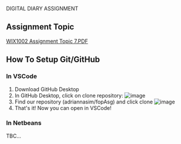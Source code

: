 DIGITAL DIARY ASSIGNMENT
## Assignment Topic 
[WIX1002 Assignment Topic 7.PDF](https://github.com/user-attachments/files/17698336/WIX1002.Assignment.Topic.7.PDF)

## How To Setup Git/GitHub
### In VSCode
1. Download GitHub Desktop
2. In GitHub Desktop, click on clone repository:
![image](https://github.com/user-attachments/assets/57aa9db4-33b1-491e-9134-e63205fc780b)
3. Find our repository (adriannasim/fopAsg) and click clone
![image](https://github.com/user-attachments/assets/b1bd084d-78df-4594-8b9f-b4f9dd429423)
4. That's it! Now you can open in VSCode!

### In Netbeans
TBC...
